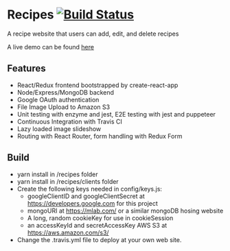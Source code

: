 # Recipes [![Build Status](https://travis-ci.org/johnisr/recipes.svg?branch=master)](https://travis-ci.org/johnisr/recipes)

A recipe website that users can add, edit, and delete recipes

A live demo can be found [here](https://ramosrecipes.herokuapp.com/)

## Features

* React/Redux frontend bootstrapped by create-react-app
* Node/Express/MongoDB backend
* Google OAuth authentication
* File Image Upload to Amazon S3
* Unit testing with enzyme and jest, E2E testing with jest and puppeteer
* Continuous Integration with Travis CI
* Lazy loaded image slideshow
* Routing with React Router, form handling with Redux Form

## Build

* yarn install in /recipes folder
* yarn install in /recipes/clients folder
* Create the following keys needed in config/keys.js:
  * googleClientID and googleClientSecret at https://developers.google.com for this project
  * mongoURI at https://mlab.com/ or a similar mongoDB hosing website
  * A long, random cookieKey for use in cookieSession
  * an accessKeyId and secretAccessKey AWS S3 at https://aws.amazon.com/s3/
* Change the .travis.yml file to deploy at your own web site.

